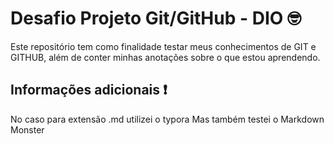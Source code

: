# Desafio Projeto Git/GitHub - DIO :nerd_face:
Este repositório tem como finalidade testar meus conhecimentos de GIT e GITHUB, além de conter minhas anotações sobre o que estou aprendendo.

## Informações adicionais :heavy_exclamation_mark:
No caso para extensão .md utilizei o typora
Mas também testei o Markdown Monster
